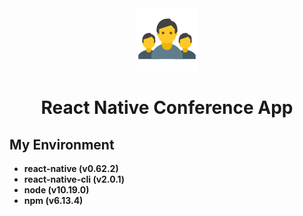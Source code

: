 <div align="center">
<img alt="Conference App Logo" src="./assets/images/Logo.png" />
  <h1>React Native Conference App</h1>
</div>

## My Environment

- **react-native (v0.62.2)**
- **react-native-cli (v2.0.1)**
- **node (v10.19.0)**
- **npm (v6.13.4)**